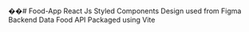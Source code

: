 ��#   F o o d - A p p 
 React Js 
Styled Components
Design used from Figma
Backend Data Food API
Packaged using Vite
 
